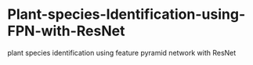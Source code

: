 # Plant-species-Identification-using-FPN-with-ResNet
plant species identification using feature pyramid network with ResNet
